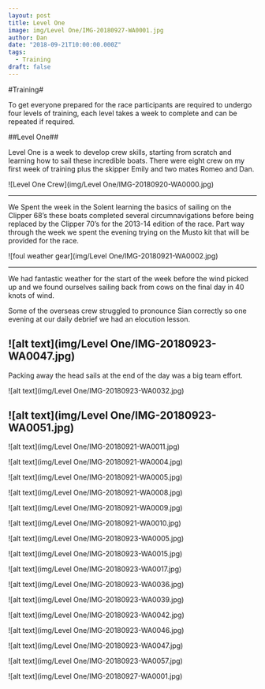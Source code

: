 ```yaml
---
layout: post
title: Level One
image: img/Level One/IMG-20180927-WA0001.jpg
author: Dan
date: "2018-09-21T10:00:00.000Z"
tags:
  - Training
draft: false
---
```


#Training#

To get everyone prepared for the race participants are required to undergo four levels of training, each level takes a week to complete and can be repeated if required.

##Level One##

Level One is a week to develop crew skills, starting from scratch and learning how to sail these incredible boats. There were eight crew on my first week of training plus the skipper Emily and two mates Romeo and Dan.

![Level One Crew](img/Level One/IMG-20180920-WA0000.jpg)

---
We Spent the week in the Solent learning the basics of sailing on the Clipper 68’s these boats completed several circumnavigations before being replaced by the Clipper 70’s for the 2013-14 edition of the race. 
Part way through the week we spent the evening trying on the Musto kit that will be provided for the race.

![foul weather gear](img/Level One/IMG-20180921-WA0002.jpg)

---
We had fantastic weather for the start of the week before the wind picked up and we found ourselves sailing back from cows on the final day in 40 knots of wind.

Some of the overseas crew struggled to pronounce Sian correctly so one evening at our daily debrief we had an elocution lesson. 

![alt text](img/Level One/IMG-20180923-WA0047.jpg)
---
Packing away the head sails at the end of the day was a big team effort.

![alt text](img/Level One/IMG-20180923-WA0032.jpg)

![alt text](img/Level One/IMG-20180923-WA0051.jpg)
---

![alt text](img/Level One/IMG-20180921-WA0011.jpg)

![alt text](img/Level One/IMG-20180921-WA0004.jpg)

![alt text](img/Level One/IMG-20180921-WA0005.jpg)

![alt text](img/Level One/IMG-20180921-WA0008.jpg)

![alt text](img/Level One/IMG-20180921-WA0009.jpg)

![alt text](img/Level One/IMG-20180921-WA0010.jpg)

![alt text](img/Level One/IMG-20180923-WA0005.jpg)

![alt text](img/Level One/IMG-20180923-WA0015.jpg)

![alt text](img/Level One/IMG-20180923-WA0017.jpg)

![alt text](img/Level One/IMG-20180923-WA0036.jpg)

![alt text](img/Level One/IMG-20180923-WA0039.jpg)

![alt text](img/Level One/IMG-20180923-WA0042.jpg)

![alt text](img/Level One/IMG-20180923-WA0046.jpg)

![alt text](img/Level One/IMG-20180923-WA0047.jpg)

![alt text](img/Level One/IMG-20180923-WA0057.jpg)

![alt text](img/Level One/IMG-20180927-WA0001.jpg)






